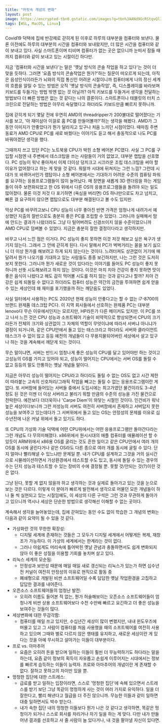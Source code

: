 ```yaml
---
title: "머릿속 개념의 변화"
layout: post
image: https://encrypted-tbn0.gstatic.com/images?q=tbn%3AANd9GcRStqvQlIAtDFrpcTvv7SUHi5B4s_D64McIy_mQ5MGLIEbJlMqS&usqp=CAU
tags: [WSL, MacOS, Linux]
---
```


Covid19 덕택에 집에 반강제로 갇히게 된 이후로 하루의 대부분을 컴퓨터와 보낸다. 물론 이전에도 하루의 대부분의 시간을 컴퓨터와 보내왔지만, 더 많은 시간을 컴퓨터와 같이 보내고 있다. 사실 스마트폰이며 티비며 컴퓨터가 없는 곳은 없으니까 눈떠서 잠들 때까지 컴퓨터와 같이 보내고 있는 시절이긴 하다만.

지금 '컴퓨터와 시간을 보낸다'는 말은 '옛날 방식의 콘솔 작업을 하고 있다'는 것이 더 맞을 듯하다. 그러면 '요즘 방식의 콘솔작업은 뭔가?'하는 질문이 떠오르게 되는데, 아직은 음성인식이라든가 뇌와의 직접 통신인 어려운 시절이니까 컴퓨터에게 나의 정신 세계의 흐름을 알릴 수 있는 방법은 오직 '옛날 방식의 콘솔작업', 즉, 디스플레이를 바라보며 키보드를 두들기는 방법 밖엔 없는 것 아닐까? 아직 키보드를 두들겨서 생각을 전달하는 방법보다 더 빠른 방법은 없는 것 같다는 나의 결론이다. 스마트폰이나 태블릿의 터치 스크린으로 전달하는 방법은 아무리 숙달했다고 하더라도 키보드만큼 빠르지 못하니까.

집에 갇히게 되기 몇달 전에 우연히 AMD의 threadripper가 200불대로 떨어졌다는 기사를 보고, '아 재미삼아 이걸로 홈 PC를 만들어볼까?'하는 생각을 해봤다. AMD가 그 동안 이미지가 안좋았다가 뭔가 달라지고 있구나 처음 느끼던 시점이었다. 때마침 주변 동료가 AMD CPU로 PC를 새로 바꿨다는 이야기도 듣고 해서 충동적으로 나도 PC를 바꿔야겠단 생각을 했다. 

그때까지 쓰고 있던 PC는 노트북용 CPU가 박힌 소형 베어본 PC였다. 사실 그 PC를 구입할 시점엔 내 주변에서 데스크탑을 쓰는 사람들이 거의 없었고, 대부분 랩탑을 선호했다. PC 성능이 워낙 좋아져서 이제 더이상 덩치크고 시끄러운 조립 데스크탑을 써야 할 이유가 없어졌다고 하는 게 맞을 것 같다. 뭐랄까 시대에 뒤쳐지는 그런 느낌? 그런데 시대가 또 바뀌어서인가 랩탑이나 소형 베어본에서는 기대하기 어려운 수준의 컴퓨팅 파워를 요구하는 응용프로그램들이 많이 늘어났다. 매 장면을 새롭게 3D 랜더링을 하는 게임들이 아주 보편화되었고 한 OS 위에서 다른 OS의 응용프로그램들을 돌려야 되는 일도 많아졌다. 물론 이것 저것 다 포기하면 (욕심을 버리면) OS 하나만으로도 차고 넘치고, 빠른 걸 요구하지 않으면 랩탑으로도 대부분 해결된다고 볼 수도 있지만.

막상 PC를 바꾸려고보니 CPU 성능이 너무 좋아진 반면 가격은 엄청나게 내려가서 예상했던 지출의 절반으로도 충분히 좋은 PC를 조립할 수 있었다. 그러니까 실패해서 맘에 안드는 결과가 나왔더라도 그냥 다 털어버려도 신경쓰이지 않을 수준이었으니까 AMD CPU로 덤벼볼 수 있었다. 지금은 충분히 잘한 결정이다라고 생각하지만.

바꾸고 나서 느낀 점은 이거다. PC 성능이 좋지 못하면 이것 저것 해보고 싶은 욕구가 생기지 않는다. 그래서 그 안에 갇히게 된다. 다시 말해서 PC가 벅벅거리는 꼴을 보기 싫으니 더 이상 뭔가를 해보려고 하게 되지 않는다는 것이다. 느려터져도 상관없이 거기에 매달려서 뭔가 나오기를 기대하고 있는 사람들도 종종 보긴하지만, 나는 그런 것은 도저히 보지 못한다. 그러니까 뭔가 새로운 것이 있다라는 이야기를 들어도 PC 성능이 좋지 못하니까 선뜻 시도해보려고 하지 않는 것이다. 이것은 마치 치아 건강이 좋지 못하면 맛이 좋은 음식이 나왔다고 해도 감히 먹어볼 시도를 하지 않는 것과 같다고나 할까? 치아 건강은 싑게 되돌릴 수 없다고 하더라도 컴퓨터 성능은 약간의 금전을 투여하면 쉽게 얻을 수 있는 세상인데 왜 재미를 포기했을까 하는 깨닫음도 있었다.

사실 일터에서 사용하는 PC도 2020년 현재 성능이 안좋다고는 할 수 없는 i7-8700의 브랜드 완제품 데스크탑 PC다. 이 지역 회사들에서 선호하는 완제품 PC는 대부분 lenovo다 무슨 이유에서인지는 모르지만, HP라든가 다른 메이커도 있지만. 이 PC를 쓰고 나서 느낀 것은 CPU 성능과 소프트웨어 기술이 비약적으로 향상되면서 CPU의 크기라든가 전체의 크기와 상관없이 그 자체의 역할이 무엇이냐에 따라서 서버냐 아니냐가 결정이 되거니와, 같은 CPU안에서 돌고 있는 태스크라고 하더라도 서버와 클라이언트 태스크가 수 없이 많고 등등 예전의 개념들이 다 무용지물되어버린 세상에서 살고 있구나 하는 것을 계속해서 깨닫게 되는 것이다. 

무슨 말이냐면, 서버는 반드시 엄청나게 좋은 성능의 CPU를 달고 있어야만 하는 것이고 고성능의 OS를 가지고 있어야 되고, 성능이 떨어지는 CPU에서는 서버 OS를 돌릴 수 없고 등등의 말도 안통하는 옛날 개념들 말이다. 

지금은 아무리 성능이 떨어지는 CPU라고 하더라도 돌릴 수 없는 OS도 없고 시간 제한이 따라붙는 고속의 신호처리/그래픽 작업을 빼고는 돌릴 수 없는 응용프로그램이란 게 없다. 또 서버팜에 들어있는 서버들 중에서 도입시에는 최고가였던 물건이라도 3-4년 정도 된 것은 이젠 더 이상 서버라고 불리기 뭐할 만큼의 수준의 성능을 가진 물건으로 전락한다. 예전보다 더더욱이나 'Carpe Diem'이 와닿는 시절인 것이다. 인건비가 워낙 높은 세상이다보니까 그런 저성능의 서버도 여전히 서버팜에서 존재하고 서버답지 못한 성능을 보여주고 있는데다가 그 서버위에서 돌고 있는 OS는 안정성의 문제를 이유로 십수년전에 나온 커널 위에서 돌고 있기도 하다. 

또 CPU의 가상화 기술 덕택에 어떤 CPU위에서는 어떤 응용프로그램만 돌아간다라는 그런 개념도 다 무의미해졌다. x86위에서 원시시대의 애플 컴퓨터를 애뮬레이션 할 수 있듯이 ARM위에서 x86용 OS를 굴리는 것도 흔한 일이고 같은 CPU안에서 여러 개의 OS를 동시에 굴린다거나 같은 OS라도 다른 종으로 여러 개를 동시에 굴릴 수 있다. 단지 얼마나 빨리해낼 수 있느냐만 문제일 뿐. 내가 CPU를 설계하고 그것을 거의 실시간으로 시뮬레이션하면서 가상환경에서 테스트할 수도 있고, 동시에 돌릴 수 있는 경우의 수는 단지 성능과 테스트할 수 있는 장비의 수에 결정될 뿐. 못할 것/안되는 것(?)이란 것은 없다. 

그냥 된다, 못할 게 없지 않을까 하고 생각하는 것과 실제로 돌아가고 있는 것을 눈으로 보는 것은 다르다. 이렇게 이 분야가 빠르게 발전해서 생각으로 머물던 모든 개념들이 하나 둘 씩 실현되고 있는 시절임에도, 이 세상의 다른 구석은 그런 것과 무관하게 돌아가고 있으니까 역시나 세상은 단순한 방법으로 생각해선 이해할 수 없는 곳이다. 

계속해서 생각을 늘어놓았는데, 집에 갇혀있는 동안 수도 없이 학습한 그 개념의 변화는 다음과 같이 요약이 될 수 있을 것 같다.

- 가상화란 것의 무한한 확장성: 
   - 디지털 세계에 존재하는 것들은 그 모두가 디지털 세계에서 어떻게든 복제, 재창조가 가능하다. 이 가상의 세계에서는 한계라는 것이 없다. 
   - 그러나 아쉽게도 머리속에 틀어박힌 옛날 관념과 충돌하면서도 쉽게 변화되지 않아 이 좋은 성질을 이용할 기회를 놓치며 살고 있다. 
- 리눅스 세계의 모순됨:
   - 안정성과 보안성 때문에 매일 매일 새로 갱신되는 리눅스가 있는가 하면 십수년전 커널이 여전히 안정성의 이유로 현직으로 활동 중
   - 폐쇄형으로 개발된 비싼 소프트웨어일 수록 답답한 옛날 작업환경을 고집하고 답답한 결과를 내어준다. 
- 오픈소스 소프트웨어들의 엄청난 발전:
   - 오히려 이름도 들어본 적 없는, 뭔가 허술해보이는 오픈소스 소프트웨어들이 엄청나게 비싼 상용 소프트웨어보다 수천 수만배 빠르고 요긴하고 더 좋은 성능을 보여주는 것들이 많다.
- 세상변화에 대한 무감각함:
   - 컴퓨터를 매일 쓰고 있지만, 수십년간 세상이 많이 변했지만, 내내 윈도우즈에 머물고 있고 그 사람이 컴퓨터를 처음 사용했을 때의 소프트웨어를 여전히 사용하고 있으며 그때와 별로 다르지 않은 행태를 유지하고, 새로운 세상이란 게 있다는 것을 아예 무시하고 살아가는 이들이 대부분이다.
- 프로 vs. 아마추어
   - 요즘은 오히려 돈을 받으며 일하는 이들이 훨씬 더 무능력하기도 하다라는 말을 하는데, 요즘 같이 정보의 획득이 자유롭고 손쉽게 이루어지는 시대에서는 정보를 빠르게 습득하는 이들이 능력자. 프로와 아마추어의 개념이란 게 존재할 수 없다. 잘하고 못하고의 차이만 있을 뿐.
- 멍청한 집단에 대한 스트레스:
   - 급료를 받고 일하는 입장이라면, 스스로 '멍청한 집단'에 속해 있으면서 스트레스를 받기 보단 그냥 똑같이 멍청하게 사는 것이 여러 가지로 유익하다. 일을 더 잘한다고, 빨리 해낸다고 월급을 더 주진 않으니까. 무능한 이들과 같이 일하면 대충 일하면서도 박수 받는다.
   - 내가 속한 집단 내의 멍청한 이들보다 뭔가 나은 것 같다고 생각하면, 똑같은 멍청이가 되거나 스스로 회사를 차리거나 자기 일을 하는 게 맞다. 다만 내가 만들어낸 결과를 선호하고 사 줄 사람이 늘 있다거나, 내 것을 팔아낼 자신이 있다면.
